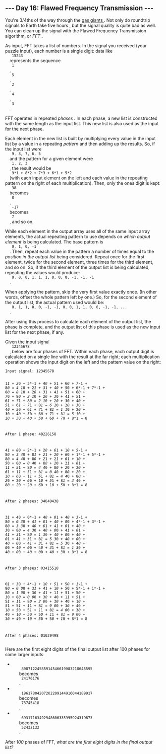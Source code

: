 <article class="day-desc">
 <h2>
  --- Day 16: Flawed Frequency Transmission ---
 </h2>
 <p>
  You're 3/4ths of the way through the
  <a href="https://en.wikipedia.org/wiki/Gas_giant">
   gas giants
  </a>
  . Not only do roundtrip signals to Earth take
  <span title="In minutes, that's as many as thirty tens!">
   five hours
  </span>
  , but the signal quality is quite bad as well.  You can clean up the signal with the Flawed Frequency Transmission algorithm, or
  <em>
   FFT
  </em>
  .
 </p>
 <p>
  As input, FFT takes a list of numbers.  In the signal you received (your puzzle input), each number is a single digit: data like
  <code>
   15243
  </code>
  represents the sequence
  <code>
   1
  </code>
  ,
  <code>
   5
  </code>
  ,
  <code>
   2
  </code>
  ,
  <code>
   4
  </code>
  ,
  <code>
   3
  </code>
  .
 </p>
 <p>
  FFT operates in repeated
  <em>
   phases
  </em>
  .  In each phase, a new list is constructed with the same length as the input list.  This new list is also used as the input for the next phase.
 </p>
 <p>
  Each element in the new list is built by multiplying every value in the input list by a value in a repeating
  <em>
   pattern
  </em>
  and then adding up the results. So, if the input list were
  <code>
   9, 8, 7, 6, 5
  </code>
  and the pattern for a given element were
  <code>
   1, 2, 3
  </code>
  , the result would be
  <code>
   9*1 + 8*2 + 7*3 + 6*1 + 5*2
  </code>
  (with each input element on the left and each value in the repeating pattern on the right of each multiplication). Then, only the ones digit is kept:
  <code>
   38
  </code>
  becomes
  <code>
   8
  </code>
  ,
  <code>
   -17
  </code>
  becomes
  <code>
   7
  </code>
  , and so on.
 </p>
 <p>
  While each element in the output array uses all of the same input array elements, the actual repeating pattern to use depends on
  <em>
   which output element
  </em>
  is being calculated. The base pattern is
  <code>
   0, 1, 0, -1
  </code>
  .  Then, repeat each value in the pattern a number of times equal to the
  <em>
   position in the output list
  </em>
  being considered. Repeat once for the first element, twice for the second element, three times for the third element, and so on.  So, if the third element of the output list is being calculated, repeating the values would produce:
  <code>
   0, 0, 0, 1, 1, 1, 0, 0, 0, -1, -1, -1
  </code>
  .
 </p>
 <p>
  When applying the pattern, skip the very first value exactly once. (In other words, offset the whole pattern left by one.) So, for the second element of the output list, the actual pattern used would be:
  <code>
   0, 1, 1, 0, 0, -1, -1, 0, 0, 1, 1, 0, 0, -1, -1, ...
  </code>
  .
 </p>
 <p>
  After using this process to calculate each element of the output list, the phase is complete, and the output list of this phase is used as the new input list for the next phase, if any.
 </p>
 <p>
  Given the input signal
  <code>
   12345678
  </code>
  , below are four phases of FFT. Within each phase, each output digit is calculated on a single line with the result at the far right; each multiplication operation shows the input digit on the left and the pattern value on the right:
 </p>
 <pre><code>Input signal: 12345678

1*1  + 2*0  + 3*-1 + 4*0  + 5*1  + 6*0  + 7*-1 + 8*0  = 4
1*0  + 2*1  + 3*1  + 4*0  + 5*0  + 6*-1 + 7*-1 + 8*0  = 8
1*0  + 2*0  + 3*1  + 4*1  + 5*1  + 6*0  + 7*0  + 8*0  = 2
1*0  + 2*0  + 3*0  + 4*1  + 5*1  + 6*1  + 7*1  + 8*0  = 2
1*0  + 2*0  + 3*0  + 4*0  + 5*1  + 6*1  + 7*1  + 8*1  = 6
1*0  + 2*0  + 3*0  + 4*0  + 5*0  + 6*1  + 7*1  + 8*1  = 1
1*0  + 2*0  + 3*0  + 4*0  + 5*0  + 6*0  + 7*1  + 8*1  = 5
1*0  + 2*0  + 3*0  + 4*0  + 5*0  + 6*0  + 7*0  + 8*1  = 8

After 1 phase: 48226158

4*1  + 8*0  + 2*-1 + 2*0  + 6*1  + 1*0  + 5*-1 + 8*0  = 3
4*0  + 8*1  + 2*1  + 2*0  + 6*0  + 1*-1 + 5*-1 + 8*0  = 4
4*0  + 8*0  + 2*1  + 2*1  + 6*1  + 1*0  + 5*0  + 8*0  = 0
4*0  + 8*0  + 2*0  + 2*1  + 6*1  + 1*1  + 5*1  + 8*0  = 4
4*0  + 8*0  + 2*0  + 2*0  + 6*1  + 1*1  + 5*1  + 8*1  = 0
4*0  + 8*0  + 2*0  + 2*0  + 6*0  + 1*1  + 5*1  + 8*1  = 4
4*0  + 8*0  + 2*0  + 2*0  + 6*0  + 1*0  + 5*1  + 8*1  = 3
4*0  + 8*0  + 2*0  + 2*0  + 6*0  + 1*0  + 5*0  + 8*1  = 8

After 2 phases: 34040438

3*1  + 4*0  + 0*-1 + 4*0  + 0*1  + 4*0  + 3*-1 + 8*0  = 0
3*0  + 4*1  + 0*1  + 4*0  + 0*0  + 4*-1 + 3*-1 + 8*0  = 3
3*0  + 4*0  + 0*1  + 4*1  + 0*1  + 4*0  + 3*0  + 8*0  = 4
3*0  + 4*0  + 0*0  + 4*1  + 0*1  + 4*1  + 3*1  + 8*0  = 1
3*0  + 4*0  + 0*0  + 4*0  + 0*1  + 4*1  + 3*1  + 8*1  = 5
3*0  + 4*0  + 0*0  + 4*0  + 0*0  + 4*1  + 3*1  + 8*1  = 5
3*0  + 4*0  + 0*0  + 4*0  + 0*0  + 4*0  + 3*1  + 8*1  = 1
3*0  + 4*0  + 0*0  + 4*0  + 0*0  + 4*0  + 3*0  + 8*1  = 8

After 3 phases: 03415518

0*1  + 3*0  + 4*-1 + 1*0  + 5*1  + 5*0  + 1*-1 + 8*0  = 0
0*0  + 3*1  + 4*1  + 1*0  + 5*0  + 5*-1 + 1*-1 + 8*0  = 1
0*0  + 3*0  + 4*1  + 1*1  + 5*1  + 5*0  + 1*0  + 8*0  = 0
0*0  + 3*0  + 4*0  + 1*1  + 5*1  + 5*1  + 1*1  + 8*0  = 2
0*0  + 3*0  + 4*0  + 1*0  + 5*1  + 5*1  + 1*1  + 8*1  = 9
0*0  + 3*0  + 4*0  + 1*0  + 5*0  + 5*1  + 1*1  + 8*1  = 4
0*0  + 3*0  + 4*0  + 1*0  + 5*0  + 5*0  + 1*1  + 8*1  = 9
0*0  + 3*0  + 4*0  + 1*0  + 5*0  + 5*0  + 1*0  + 8*1  = 8

After 4 phases: 01029498
</code></pre>
 <p>
  Here are the first eight digits of the final output list after 100 phases for some larger inputs:
 </p>
 <ul>
  <li>
   <code>
    80871224585914546619083218645595
   </code>
   becomes
   <code>
    24176176
   </code>
   .
  </li>
  <li>
   <code>
    19617804207202209144916044189917
   </code>
   becomes
   <code>
    73745418
   </code>
   .
  </li>
  <li>
   <code>
    69317163492948606335995924319873
   </code>
   becomes
   <code>
    52432133
   </code>
   .
  </li>
 </ul>
 <p>
  After
  <em>
   100
  </em>
  phases of FFT,
  <em>
   what are the first eight digits in the final output list?
  </em>
 </p>
</article>

